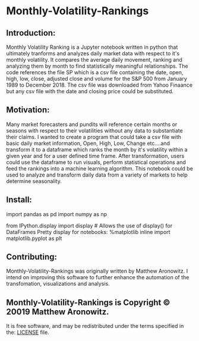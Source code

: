 # Monthly-Volatility-Rankings

## Introduction:
Monthly Volatility Ranking is a Jupyter notebook written in python that ultimately tranforms and analyzes daily market data
with respect to it's monthly volatility.  It compares the average daily movement, ranking and analyzing them by month to find statistically meaningful relationships.  The code references the file SP which is a csv file containing the date, open, high, low, close, adjusted close and volume for the S&P 500 from January 1989 to December 2018.  The csv file was downloaded from Yahoo Finaance but any csv file with the date and closing price could be substituted.  

## Motivation:
Many market forecasters and pundits will reference certain months or seasons with respect to their volatilities without any data to 
substantiate their claims.  I wanted to create a program that could take a csv file with basic daily market information, Open, High, Low,
Change etc....and transform it to a dataframe which ranks the month by it's volatility within a given year and for a 
user defined time frame.  After transformation, users could use the dataframe to 
run visuals, perform statistical operations and feed the rankings into a machine learning algorithm.  This notebook could be 
used to analyze and transform daily data from a variety of markets to help determine seasonality.    

## Install:
import pandas as pd
import numpy as np

from IPython.display import display # Allows the use of display() for DataFrames
Pretty display for notebooks: %matplotlib inline
import matplotlib.pyplot as plt

## Contributing:
Monthly-Volatility-Rankings was originally written by Matthew Aronowitz.  I intend on improving this software to further enhance 
the automation of the transfomation, visualizations and analysis.  

## Monthly-Volatility-Rankings is Copyright © 20019 Matthew Aronowitz. 
It is free software, and may be redistributed under the terms specified in the:
[LICENSE](https://choosealicense.com/licenses/mit/#) file.


